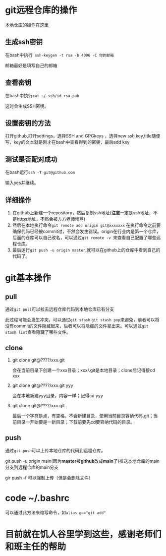 # git远程仓库的操作
[本地仓库的操作在这里](book1.md)
## 生成ssh密钥
在bash中执行``` ssh-keygen -t rsa -b 4096 -C 你的邮箱```

邮箱最好是填写自己的邮箱
## 查看密钥
在bash中执行```cat ~/.ssh/id_rsa.pub```


这时会生成SSH密钥。
## 设置密钥的方法
打开github,打开settings，选择SSH and GPGkeys ，选择new ssh key,title随便写，key的文本就是刚才在bash中查看得到的密钥，最后add key
## 测试是否配对成功
在bash运行```ssh -T git@github.com```   


输入yes并继续。
## 详细操作
1. 在github上新建一个repository，然后复制ssh地址(**注意**一定是ssh地址，不是https地址，不然会被方方老师惨骂)
2. 然后在本地执行命令```git remote add origin git@xxxxxxx```   在执行命令之前要确保代码已经被commit过，不然会发生错误。origin在行业内是第一个仓库，后面的仓库可以自己改名，可以通过```git remote -v ```来查看自己配置了哪些远程仓库。
3. 最后运行```git push -u origin master```,就可以在github上的仓库中看到自己的代码了。


# git基本操作
## pull 
通过```git pull```可以拉去远程仓库代码到本地仓库已有分支

此过程可能会发生冲突，可以通过```git stash``` ```git stash pop```来避免，前者可以将没有commit的文件隐藏起来，后者可以将隐藏的文件拿出来。可以通过```git stash list```查看隐藏了哪些文件。
## clone
1. git clone git@????/xxx.git
   
   
   
   会在当前目录下创建一个xxx目录；xxx/.git是本地目录；clone后记得接cd xxx
2. git clone git@????/xxx.git yyy

   会在本地新建yyy目录，内容一样；记得cd yyy
3. git clone git@????/xxx.git .


   最后一个字符是点，有空格。不会新建目录，使用当前目录容纳代码.git；当前目录一开始要是一新目录；下载前要先cd要容纳代码的目录。
## push
通过```git push```可以上传本地仓库的代码到远程仓库。



git push -u origin main(因为**master**被**github**改成**main**了)推送本地仓库的main分支到远程仓库的main分支


gir push -f 可以强制上传（但是会删除文件）
#  code ~/.bashrc
可以通过此方法来缩写命令，如```alias ga="git add"```
# 目前就在饥人谷里学到这些，感谢老师们和班主任的帮助
